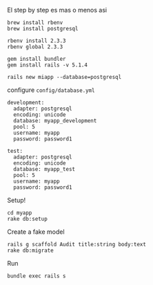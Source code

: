 El step  by step es mas o menos asi

```
brew install rbenv
brew install postgresql

rbenv install 2.3.3
rbenv global 2.3.3

gem install bundler
gem install rails -v 5.1.4

rails new miapp --database=postgresql
```

configure `config/database.yml`

```
development:
  adapter: postgresql
  encoding: unicode
  database: myapp_development
  pool: 5
  username: myapp
  password: password1

test:
  adapter: postgresql
  encoding: unicode
  database: myapp_test
  pool: 5
  username: myapp
  password: password1
```

Setup!

```
cd myapp
rake db:setup
```

Create a fake model

```
rails g scaffold Audit title:string body:text
rake db:migrate
```

Run

```
bundle exec rails s
```
